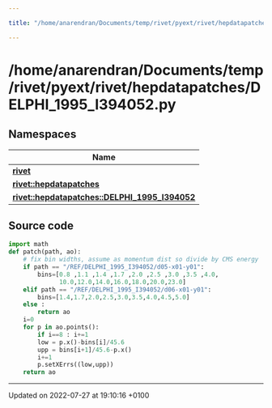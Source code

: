 ```yaml
---

title: "/home/anarendran/Documents/temp/rivet/pyext/rivet/hepdatapatches/DELPHI_1995_I394052.py"

---
```


# /home/anarendran/Documents/temp/rivet/pyext/rivet/hepdatapatches/DELPHI_1995_I394052.py



## Namespaces

| Name           |
| -------------- |
| **[rivet](http://example.org/namespaces/namespacerivet/)**  |
| **[rivet::hepdatapatches](http://example.org/namespaces/namespacerivet_1_1hepdatapatches/)**  |
| **[rivet::hepdatapatches::DELPHI_1995_I394052](http://example.org/namespaces/namespacerivet_1_1hepdatapatches_1_1delphi__1995__i394052/)**  |




## Source code

```python
import math
def patch(path, ao):
    # fix bin widths, assume as momentum dist so divide by CMS energy
    if path == "/REF/DELPHI_1995_I394052/d05-x01-y01":
        bins=[0.8 ,1.1 ,1.4 ,1.7 ,2.0 ,2.5 ,3.0 ,3.5 ,4.0,
              10.0,12.0,14.0,16.0,18.0,20.0,23.0]
    elif path == "/REF/DELPHI_1995_I394052/d06-x01-y01":
        bins=[1.4,1.7,2.0,2.5,3.0,3.5,4.0,4.5,5.0]
    else :
        return ao
    i=0
    for p in ao.points():
        if i==8 : i+=1
        low = p.x()-bins[i]/45.6
        upp = bins[i+1]/45.6-p.x()
        i+=1
        p.setXErrs((low,upp))
    return ao
```


-------------------------------

Updated on 2022-07-27 at 19:10:16 +0100
